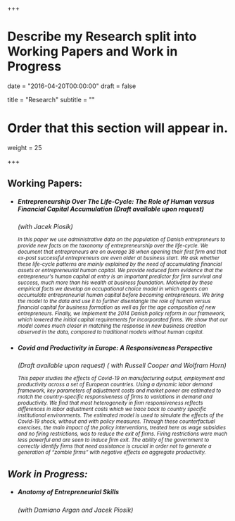 +++
# Describe my Research split into Working Papers and Work in Progress

date = "2016-04-20T00:00:00"
draft = false

title = "Research"
subtitle = ""

# Order that this section will appear in.
weight = 25

+++

<h2>Working Papers:</h2>
<ul><li><h5> Entrepreneurship Over The Life-Cycle: The Role of Human versus Financial Capital Accumulation <i>(Draft available upon request)<i> </h5> (<i>with Jacek Piosik</i>)
<p><small> In this paper we use administrative data on the population of Danish entrepreneurs to provide new facts on the taxonomy of entrepreneurship over the life-cycle. We document that entrepreneurs are on average 38 when opening their first firm and that ex-post successful entrepreneurs are even older at business start. We ask whether these life-cycle patterns are mainly explained by the need of accumulating financial assets or entrepreneurial human capital. We provide reduced form evidence that the entrepreneur's human capital at entry is an important predictor for firm survival and success, much more than his wealth at business foundation.  Motivated by these empirical facts we develop an occupational choice model in which agents can accumulate entrepreneurial human capital before becoming entrepreneurs. We bring the model to the data and use it to further disentangle the role of human versus financial capital for business formation as well as for the age composition of new entrepreneurs. Finally, we implement the 2014 Danish policy reform in our framework, which lowered the initial capital requirements for incorporated firms. We show that our model comes much closer in matching the response in new business creation observed in the data, compared to traditional models without human capital.</small></p></li></ul>

<ul><li><p><h5>Covid and Productivity in Europe: A Responsiveness Perspective </h5>  <i>(Draft available upon request)<i> (<i> with Russell Cooper and Wolfram Horn</i>)
<p><small> This paper studies the effects of Covid-19 on manufacturing output, employment and productivity across a set of European countries. Using a dynamic labor demand framework, key parameters of adjustment costs and market power are estimated to match the country-specific responsiveness of firms to variations in demand and productivity. We find that most heterogeneity in firm responsiveness reflects differences in labor adjustment costs which we trace back to country specific institutional environments. The estimated model is used to simulate the effects of the Covid-19 shock, without and with policy measures. Through these counterfactual exercises, the main impact of the policy interventions, treated here as wage subsidies and no firing restrictions, was to reduce the exit of firms. Firing restrictions were much less powerful and are seen to induce firm exit. The ability of the government to correctly identify firms that need assistance is crucial in order not to generate a generation of “zombie firms” with negative effects on aggregate productivity.</small></p></li></ul>

<h2>Work in Progress:</h2>

<ul><li><p><h5>Anatomy of Entrepreneurial Skills</h5>
(<i>with Damiano Argan and Jacek Piosik</i>)</p></li></ul>
